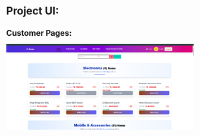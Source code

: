 # Project UI:
## Customer Pages:
<p align="center">
  <img src="/Project UI/Customer/CustomerDashboard.png" width="700" alt="Homepage UI">
</p>
